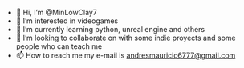 - 👋 Hi, I’m @MinLowClay7
- 👀 I’m interested in videogames
- 🌱 I’m currently learning python, unreal engine and others
- 💞️ I’m looking to collaborate on with some indie proyects and some people who can teach me
- 📫 How to reach me my e-mail is andresmauricio6777@gmail.com

<!---
MinLowClay7/MinLowClay7 is a ✨ special ✨ repository because its `README.md` (this file) appears on your GitHub profile.
You can click the Preview link to take a look at your changes.
--->
